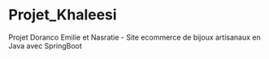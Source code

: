 # Projet_Khaleesi
Projet Doranco Emilie et Nasratie - Site ecommerce de bijoux artisanaux en Java avec SpringBoot
